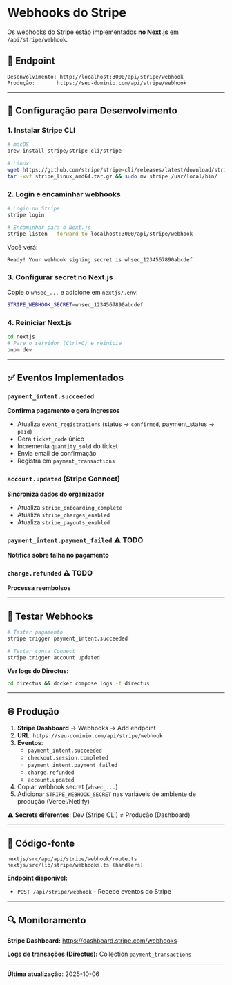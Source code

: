# Webhooks do Stripe

Os webhooks do Stripe estão implementados **no Next.js** em `/api/stripe/webhook`.

## 📍 Endpoint

```
Desenvolvimento: http://localhost:3000/api/stripe/webhook
Produção:       https://seu-dominio.com/api/stripe/webhook
```

---

## 🚀 Configuração para Desenvolvimento

### 1. Instalar Stripe CLI

```bash
# macOS
brew install stripe/stripe-cli/stripe

# Linux
wget https://github.com/stripe/stripe-cli/releases/latest/download/stripe_linux_amd64.tar.gz
tar -xvf stripe_linux_amd64.tar.gz && sudo mv stripe /usr/local/bin/
```

### 2. Login e encaminhar webhooks

```bash
# Login no Stripe
stripe login

# Encaminhar para o Next.js
stripe listen --forward-to localhost:3000/api/stripe/webhook
```

Você verá:
```
Ready! Your webhook signing secret is whsec_1234567890abcdef
```

### 3. Configurar secret no Next.js

Copie o `whsec_...` e adicione em `nextjs/.env`:

```bash
STRIPE_WEBHOOK_SECRET=whsec_1234567890abcdef
```

### 4. Reiniciar Next.js

```bash
cd nextjs
# Pare o servidor (Ctrl+C) e reinicie
pnpm dev
```

---

## ✅ Eventos Implementados

### `payment_intent.succeeded`
**Confirma pagamento e gera ingressos**
- Atualiza `event_registrations` (status → `confirmed`, payment_status → `paid`)
- Gera `ticket_code` único
- Incrementa `quantity_sold` do ticket
- Envia email de confirmação
- Registra em `payment_transactions`

### `account.updated` (Stripe Connect)
**Sincroniza dados do organizador**
- Atualiza `stripe_onboarding_complete`
- Atualiza `stripe_charges_enabled`
- Atualiza `stripe_payouts_enabled`

### `payment_intent.payment_failed` ⚠️ TODO
**Notifica sobre falha no pagamento**

### `charge.refunded` ⚠️ TODO
**Processa reembolsos**

---

## 🧪 Testar Webhooks

```bash
# Testar pagamento
stripe trigger payment_intent.succeeded

# Testar conta Connect
stripe trigger account.updated
```

**Ver logs do Directus:**
```bash
cd directus && docker compose logs -f directus
```

---

## 🌐 Produção

1. **Stripe Dashboard** → Webhooks → Add endpoint
2. **URL**: `https://seu-dominio.com/api/stripe/webhook`
3. **Eventos**:
   - `payment_intent.succeeded`
   - `checkout.session.completed`
   - `payment_intent.payment_failed`
   - `charge.refunded`
   - `account.updated`
4. Copiar webhook secret (`whsec_...`)
5. Adicionar `STRIPE_WEBHOOK_SECRET` nas variáveis de ambiente de produção (Vercel/Netlify)

⚠️ **Secrets diferentes**: Dev (Stripe CLI) ≠ Produção (Dashboard)

---

## 📁 Código-fonte

```
nextjs/src/app/api/stripe/webhook/route.ts
nextjs/src/lib/stripe/webhooks.ts (handlers)
```

**Endpoint disponível:**
- `POST /api/stripe/webhook` - Recebe eventos do Stripe

---

## 🔍 Monitoramento

**Stripe Dashboard:**
https://dashboard.stripe.com/webhooks

**Logs de transações (Directus):**
Collection `payment_transactions`

---

**Última atualização**: 2025-10-06
